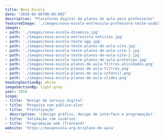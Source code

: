 ```yaml
---
title: Nova Escola
date: "2018-05-06T00:00:00Z"
description: "Plataforma digital de planos de aula para professores"
featuredImage: './images/nova-escola-entrevista-professora-teste-usabilidade.jpg'
images:
- path: './images/nova-escola-dinamica.jpg'
- path: './images/nova-escola-entrevista-noticias.jpg'
- path: './images/nova-escola-teste-app.jpg'
- path: './images/nova-escola-teste-planos-de-aula-site.jpg'
- path: './images/nova-escola-teste-planos-de-aula-site-1.jpg'
- path: './images/nova-escola-teste-planos-de-aula-site-2.jpg'
- path: './images/nova-escola-teste-planos-de-aula-prototipo.jpg'
- path: './images/nova-escola-planos-de-aula-filtros-atividades.png'
- path: './images/nova-escola-planos-de-aula-filtros.png'
- path: './images/nova-escola-planos-de-aula-infantil.png'
- path: './images/nova-escola-planos-de-aula-slides.png'
headingSectionBg: white
imageSectionBg: light-grey
year: 2018
scope:
- title: 'Design de serviço digital'
- title: 'Pesquisa com público-alvo'
- title: 'Prototipação'
  description: '(design gráfico, design de interface e programação)'
- title: 'Validação com usuários'
- title: 'Programação web (frontend)'
website: 'https://novaescola.org.br/plano-de-aula'
---
```


